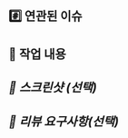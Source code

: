 <!--  
    PR 제목은 다음과 같은 형식으로 작성합니다. 
 
    gitmoji [Feature/domain-issue number] title 
    ex) :sparkles: [Feature/diary-1] 일기 작성 기능 구현
 
    PR에 사용되는 Gitmoji 가이드입니다. 
     
    feat(:sparkles:) - Introduce new features 
    fix(:bug:) - Fix a bug 
    docs(:memo:) - Add or update documentation 
    style(:art:) - Improve structure / format of the code 
    refactor(:recycle:) - Refactor code 
    perf(:zap:) - Improve performance 
    test(:white_check_mark:) - Add or update tests 
    build(:construction_worker:) - Add or update CI build system 
    chore(:gear:) - Other changes  
    revert(:rewind:) - Revert changes 
    hotfix(:ambulance:) - Critical hotfix --> 

## #️⃣ 연관된 이슈



## 📝 작업 내용
<!-- 이번 PR에서 작업한 내용을 간략히 설명해주세요(이미지 첨부 가능) -->


## ***📸 스크린샷 (선택)***



## ***💬 리뷰 요구사항(선택)***
